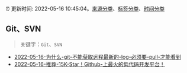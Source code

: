 :alarm_clock: 更新时间: 2022-05-16 10:45:04。[来源分类](../README.md)、[标签分类](../TAGS.md)、[时间分类](../TIMELINE.md)

## Git、SVN


> 关键字：`Git`、`SVN`



- [2022-05-16-为什么-git-不能获取远程最新的-log-必须要-pull-才能看到](https://www.v2ex.com/t/853231) 
- [2022-05-16-推荐-15K-Star！Github-上最火的低代码开发平台！](https://toutiao.io/k/3qv24va) 